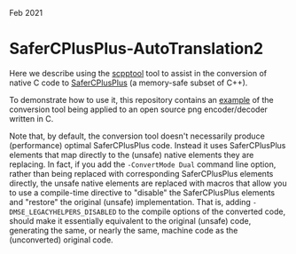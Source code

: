 Feb 2021

# SaferCPlusPlus-AutoTranslation2

Here we describe using the [scpptool](https://github.com/duneroadrunner/scpptool) tool to assist in the conversion of native C code to [SaferCPlusPlus](https://github.com/duneroadrunner/SaferCPlusPlus) (a memory-safe subset of C++).

To demonstrate how to use it, this repository contains an [example](https://github.com/duneroadrunner/SaferCPlusPlus-AutoTranslation2/tree/master/examples/lodepng) of the conversion tool being applied to an open source png encoder/decoder written in C.

Note that, by default, the conversion tool doesn't necessarily produce (performance) optimal SaferCPlusPlus code. Instead it uses SaferCPlusPlus elements that map directly to the (unsafe) native elements they are replacing. In fact, if you add the `-ConvertMode Dual` command line option, rather than being replaced with corresponding SaferCPlusPlus elements directly, the unsafe native elements are replaced with macros that allow you to use a compile-time directive to "disable" the SaferCPlusPlus elements and "restore" the original (unsafe) implementation. That is, adding `-DMSE_LEGACYHELPERS_DISABLED` to the compile options of the converted code, should make it essentially equivalent to the original (unsafe) code, generating the same, or nearly the same, machine code as the (unconverted) original code.
